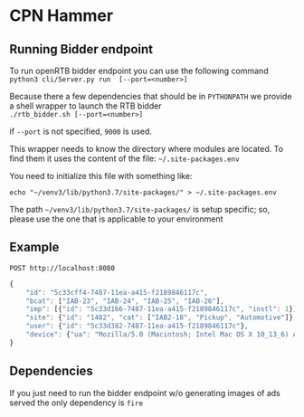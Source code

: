 # CPN Hammer

## Running Bidder endpoint

To run openRTB bidder endpoint you can use the following command <br>
`python3 cli/Server.py run  [--port=<number>]`

Because there a few dependencies that should be in `PYTHONPATH` we provide a shell wrapper to launch the RTB bidder<br>
`./rtb_bidder.sh [--port=<number>]`

if `--port` is not specified, `9000` is used.

This wrapper needs to know the directory where modules are located. To find them it uses the content of the file:
`~/.site-packages.env`

You need to initialize this file with something like:<br>

`echo "~/venv3/lib/python3.7/site-packages/" > ~/.site-packages.env`

The path `~/venv3/lib/python3.7/site-packages/` is setup specific; so, please use the one that is applicable to your environment

## Example
`POST http://localhost:8080` <br>
```javascript
{
    "id": "5c33cff4-7487-11ea-a415-f2189846117c", 
    "bcat": ["IAB-23", "IAB-24", "IAB-25", "IAB-26"], 
    "imp": [{"id": "5c33d166-7487-11ea-a415-f2189846117c", "instl": 1}], 
    "site": {"id": "1482", "cat": ["IAB2-18", "Pickup", "Automotive"]}, 
    "user": {"id": "5c33d382-7487-11ea-a415-f2189846117c"}, 
    "device": {"ua": "Mozilla/5.0 (Macintosh; Intel Mac OS X 10_13_6) AppleWebKit/537.36 (KHTML, like Gecko) Chrome/80.0.3987.162 Safari/537.36", "ip": "199.248.234.0"}
}
```

## Dependencies
If you just need to run the bidder endpoint w/o generating images of ads served the only dependency is `fire`
